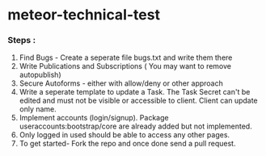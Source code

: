 # meteor-technical-test


### Steps :
1. Find Bugs - Create a seperate file bugs.txt and write them there
2. Write Publications and Subscriptions ( You may want to remove autopublish)
3. Secure Autoforms - either with allow/deny or other approach
4. Write a seperate template to update a Task. The Task Secret can't be edited and must not be visible  or accessible to client. Client can update only name.
5. Implement accounts (login/signup). Package useraccounts:bootstrap/core are already added but not implemented.
6. Only logged in used should be able to access any other pages.
7. To get started- Fork the repo and once done send a pull request.



